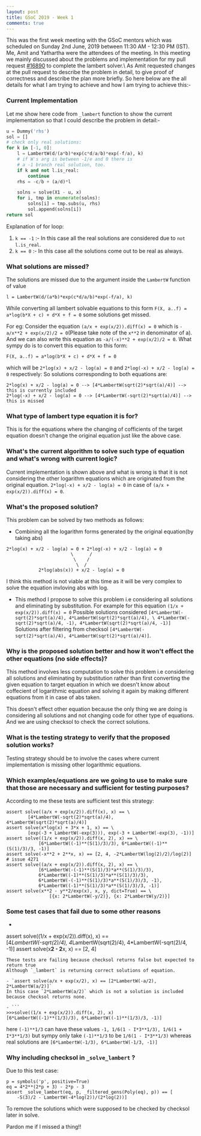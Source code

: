 ```yaml
---
layout: post
title: GSoC 2019 - Week 1
comments: true
---
```


This was the first week meeting with the GSoC mentors which was scheduled on
Sunday 2nd June, 2019 between 11:30 AM - 12:30 PM (IST). Me, Amit and Yathartha
were the attendees of the meeting. In this meeting we mainly discussed about the
problems and implementation for my pull request [#16890](https://github.com/sympy/sympy/pull/16890)
to complete the lambert solver.\\
As Amit requested changes at the pull request to describe the problem in detail,
to give proof of correctness and describe the plan more briefly. So here below
are the all details for what I am trying to achieve and how I am trying to
achieve this:-

### Current Implementation

Let me show here code from `_lambert` function to show the current
implementation so that I could describe the problem in detail:-
```python
u = Dummy('rhs')
sol = []
# check only real solutions:
for k in [-1, 0]:
    l = LambertW(d/(a*b)*exp(c*d/a/b)*exp(-f/a), k)
    # if W's arg is between -1/e and 0 there is
    # a -1 branch real solution, too.
    if k and not l.is_real:
        continue
    rhs = -c/b + (a/d)*l

    solns = solve(X1 - u, x)
    for i, tmp in enumerate(solns):
        solns[i] = tmp.subs(u, rhs)
        sol.append(solns[i])
return sol
```

Explanation of for loop:

1. `k == -1` :- In this case all the real solutions are considered due to `not l.is_real`.
2. `k == 0` :- In this case all the solutions come out to be real as always.

### What solutions are missed?
The solutions are missed due to the argument inside the `LambertW` function of value
```
l = LambertW(d/(a*b)*exp(c*d/a/b)*exp(-f/a), k)
```
While converting all lambert solvable equations to this form
`F(X, a..f) = a*log(b*X + c) + d*X + f = 0` some solutions get missed.

For eg:
Consider the equation `(a/x + exp(x/2)).diff(x) = 0` which is
`-a/x**2 + exp(x/2)/2 = 0`(Please take note of the `x**2` in denominator of a).
And we can also write this equation as `-a/(-x)**2 + exp(x/2)/2 = 0`.
What sympy do is to convert this equation to this form:
```
F(X, a..f) = a*log(b*X + c) + d*X + f = 0
```
which will be `2*log(x) + x/2 - log(a) = 0` and `2*log(-x) + x/2 - log(a) = 0` respectively:
So solutions corresponding to both equations are:
```
2*log(x) + x/2 - log(a) = 0 --> [4*LambertW(sqrt(2)*sqrt(a)/4)] --> this is currently included
2*log(-x) + x/2 - log(a) = 0 --> [4*LambertW(-sqrt(2)*sqrt(a)/4)] --> this is missed
```

### What type of lambert type equation it is for?
This is for the equations where the changing of cofficients of the target equation doesn't
change the original equation just like the above case.

### What's the current algorithm to solve such type of equation and what's wrong with current logic?

Current implementation is shown above and what is wrong is that it is not considering
the other logarithm equations which are originated from the original equation.
`2*log(-x) + x/2 - log(a) = 0` in case of `(a/x + exp(x/2)).diff(x) = 0`.

### What's the proposed solution?

This problem can be solved by two methods as follows:

- Combining all the logarithm forms generated by the original equation(by taking abs)
```
2*log(x) + x/2 - log(a) = 0 + 2*log(-x) + x/2 - log(a) = 0
                        \      /
                         \    /
                          \  /
            2*log(abs(x)) + x/2 - log(a) = 0                     
```
I think this method is not viable at this time as it will be very complex to solve
the equation invloving abs with log.

- This method I propose to solve this problem i.e considering all solutions and
eliminating by substitution.
For example for this equation `(1/x + exp(x/2)).diff(x) = 0`
Possible solutions considered `[4*LambertW(-sqrt(2)*sqrt(a)/4), 4*LambertW(sqrt(2)*sqrt(a)/4), \
4*LambertW(-sqrt(2)*sqrt(a)/4, -1), 4*LambertW(sqrt(2)*sqrt(a)/4, -1)]`
Solutions after filtering from checksol `[4*LambertW(-sqrt(2)*sqrt(a)/4), 4*LambertW(sqrt(2)*sqrt(a)/4)]`.

### Why is the proposed solution better and how it won't effect the other equations (no side effects)?

This method involves less computation to solve this problem i.e considering all solutions and
eliminating by substitution rather than first converting the given equation to target equation
in which we doesn't know about coffecient of logarithmic equation and solving it again by
making different equations from it in case of abs taken.

This doesn't effect other equation because the only thing we are doing is considering all solutions
and not changing code for other type of equations. And we are using checksol to check the correct solutions.

### What is the testing strategy to verify that the proposed solution works?
Testing strategy should be to involve the cases where current implementation is
missing other logarithmic equations.

### Which examples/equations are we going to use to make sure that those are necessary and sufficient for testing purposes?
According to me these tests are sufficient test this strategy:
```
assert solve((a/x + exp(x/2)).diff(x), x) == \
        [4*LambertW(-sqrt(2)*sqrt(a)/4), 4*LambertW(sqrt(2)*sqrt(a)/4)]
assert solve(x*log(x) + 3*x + 1, x) == \
        [exp(-3 + LambertW(-exp(3))), exp(-3 + LambertW(-exp(3), -1))]
assert solve((1/x + exp(x/2)).diff(x, 2), x) == \
            [6*LambertW((-1)**(S(1)/3)/3), 6*LambertW((-1)**(S(1)/3)/3, -1)]
assert solve(-x**2 + 2**x, x) == [2, 4, -2*LambertW(log(2)/2)/log(2)]
# issue 4271
assert solve((a/x + exp(x/2)).diff(x, 2), x) == \
            [6*LambertW(-(-1)**(S(1)/3)*a**(S(1)/3)/3),
            6*LambertW((-1)**(S(1)/3)*a**(S(1)/3)/3),
            6*LambertW(-(-1)**(S(1)/3)*a**(S(1)/3)/3, -1),
            6*LambertW((-1)**(S(1)/3)*a**(S(1)/3)/3, -1)]
assert solve(x**2 - y**2/exp(x), x, y, dict=True) == \
                [{x: 2*LambertW(-y/2)}, {x: 2*LambertW(y/2)}]
```

### Some test cases that fail due to some other reasons

- ```
assert solve((1/x + exp(x/2)).diff(x), x) == \
[4*LambertW(-sqrt(2)/4), 4*LambertW(sqrt(2)/4), 4*LambertW(-sqrt(2)/4, -1)]
assert solve(x**2 - 2**x, x) == [2, 4]
```
These tests are failing because checksol returns false but expected to return true
Although `_lambert` is returning correct solutions of equation.

- `assert solve(a/x + exp(x/2), x) == [2*LambertW(-a/2), 2*LambertW(a/2)]`
In this case `2*LambertW(a/2)` which is not a solution is included because checksol returns none.

- ```
>>>solve((1/x + exp(x/2)).diff(x, 2), x)
[6*LambertW((-1)**(1/3)/3), 6*LambertW((-1)**(1/3)/3, -1)]
```
here `(-1)**1/3` can have these values `-1, 1/6(1 - I*3**1/3), 1/6(1 + I*3**1/3)`
but sympy only take `(-1)**1/3` to be `1/6(1 - I*3**1/3)` whereas
real solutions are `[6*LambertW(-1/3), 6*LambertW(-1/3, -1)]`

### Why including checksol in `_solve_lambert` ?

Due to this test case:
```
p = symbols('p', positive=True)
eq = 4*2**(2*p + 3) - 2*p - 3
assert _solve_lambert(eq, p, _filtered_gens(Poly(eq), p)) == [
    -S(3)/2 - LambertW(-4*log(2))/(2*log(2))]
```
To remove the solutions which were supposed to be checked by checksol later in solve.

Pardon me if I missed a thing!!
